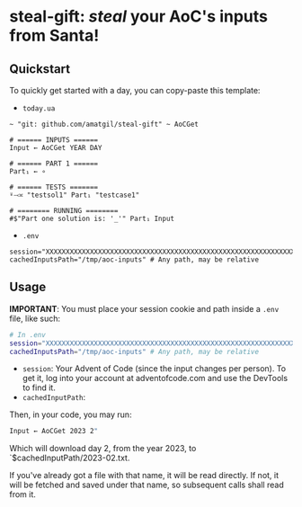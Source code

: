 # steal-gift: _steal_ your AoC's inputs from Santa!

## Quickstart
To quickly get started with a day, you can copy-paste this template:

- `today.ua`
```
~ "git: github.com/amatgil/steal-gift" ~ AoCGet

# ====== INPUTS ======
Input ← AoCGet YEAR DAY

# ====== PART 1 ======
Part₁ ← ∘

# ====== TESTS =======
⍤⤙≍ "testsol1" Part₁ "testcase1"

# ======== RUNNING ========
#$"Part one solution is: '_'" Part₁ Input
```
- `.env`
```
session="XXXXXXXXXXXXXXXXXXXXXXXXXXXXXXXXXXXXXXXXXXXXXXXXXXXXXXXXXXXXXXXXXXXXXXXXXXXXXXXXXXXXXXXXXXXXXXXXXXXXXXXXXXXXXXXXXXXXXXXXXXXXXXXX"
cachedInputsPath="/tmp/aoc-inputs" # Any path, may be relative
```

## Usage
**IMPORTANT**: You must place your session cookie and path inside a `.env` file, like such:
```sh
# In .env
session="XXXXXXXXXXXXXXXXXXXXXXXXXXXXXXXXXXXXXXXXXXXXXXXXXXXXXXXXXXXXXXXXXXXXXXXXXXXXXXXXXXXXXXXXXXXXXXXXXXXXXXXXXXXXXXXXXXXXXXXXXXXXXXXX"
cachedInputsPath="/tmp/aoc-inputs" # Any path, may be relative
```

- `session`: Your Advent of Code (since the input changes per person). To get it, log into your account at adventofcode.com and use the DevTools to find it.
- `cachedInputPath`:

Then, in your code, you may run:
```sh
Input ← AoCGet 2023 2"
```
Which will download day 2, from the year 2023, to `$cachedInputPath/2023-02.txt.

If you've already got a file with that name, it will be read directly. If not, it will be fetched
and saved under that name, so subsequent calls shall read from it.
